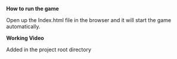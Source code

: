 **How to run the game**

Open up the Index.html file in the browser and it will start the game automatically.

**Working Video**

Added in the project root directory
